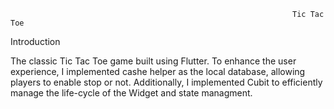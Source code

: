                                                                    Tic Tac Toe

Introduction

The classic Tic Tac Toe game built using Flutter. To enhance the user experience, I implemented cashe helper as the local database, allowing players to enable stop or not. Additionally, I implemented Cubit to efficiently manage the life-cycle of the Widget and state managment.
